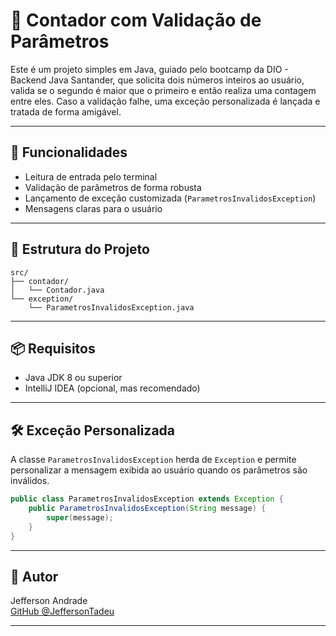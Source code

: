 # 🧮 Contador com Validação de Parâmetros

Este é um projeto simples em Java, guiado pelo bootcamp da DIO - Backend Java Santander, que solicita dois números inteiros ao usuário, valida se o segundo é maior que o primeiro e então realiza uma contagem entre eles. Caso a validação falhe, uma exceção personalizada é lançada e tratada de forma amigável.

---

## 🚀 Funcionalidades

- Leitura de entrada pelo terminal
- Validação de parâmetros de forma robusta
- Lançamento de exceção customizada (`ParametrosInvalidosException`)
- Mensagens claras para o usuário

---

## 📂 Estrutura do Projeto

```
src/
├── contador/
│   └── Contador.java
└── exception/
    └── ParametrosInvalidosException.java
```

---

## 📦 Requisitos

- Java JDK 8 ou superior
- IntelliJ IDEA (opcional, mas recomendado)

---

## 🛠 Exceção Personalizada

A classe `ParametrosInvalidosException` herda de `Exception` e permite personalizar a mensagem exibida ao usuário quando os parâmetros são inválidos.

```java
public class ParametrosInvalidosException extends Exception {
    public ParametrosInvalidosException(String message) {
        super(message);
    }
}
```

---

## 📌 Autor

Jefferson Andrade  
[GitHub @JeffersonTadeu](https://github.com/JeffersonTadeu)

---
